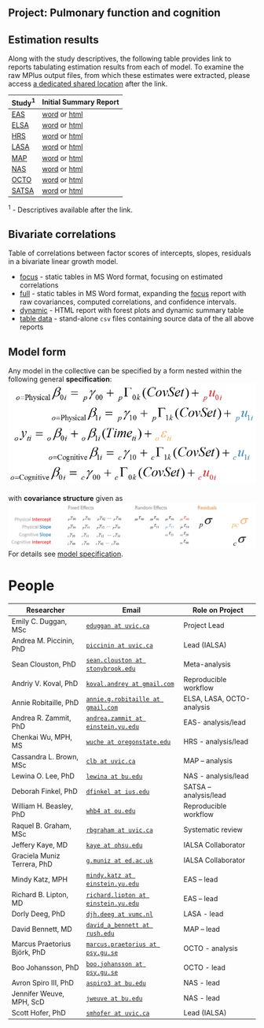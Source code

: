 Project: Pulmonary function and cognition
----


## Estimation results

Along with the study descriptives, the following table provides link to reports tabulating estimation results from each of model. To examine the raw MPlus output files, from which these estimates were extracted, please access [a dedicated shared location][model-output] after the link.

[model-output]:https://drive.google.com/drive/folders/1VFmwidKSDKGnLuk24ZPg91xY2iL9kDAH?usp=sharing

|Study<sup>1</sup> | Initial Summary Report |
|---|---|
[EAS][eas_table_1]      | [word][eas_word] or [html][eas_html]     |
[ELSA][elsa_table_1]    | [word][elsa_word] or [html][elsa_html]  |
[HRS][hrs_table_1]      | [word][hrs_word] or [html][hrs_html]    |
[LASA][lasa_table_1]    | [word][lasa_word] or [html][lasa_html]  |
[MAP][map_table_1]      | [word][map_word] or [html][map_html]    |
[NAS][nas_table_1]      | [word][nas_word] or [html][nas_html]    |
[OCTO][octo_table_1]    | [word][octo_word] or [html][octo_html]  |
[SATSA][satsa_table_1]  | [word][satsa_word] or [html][satsa_html]|

<sup>1</sup> - Descriptives available after the link.

## Bivariate correlations

Table of correlations between factor scores of intercepts, slopes, residuals in a bivariate linear growth model. 


- [focus][corr_focus] - static tables in MS Word format, focusing on estimated correlations 
- [full][corr_full] - static tables in MS Word format, expanding the [focus][corr_focus] report with raw covariances, computed correlations, and confidence intervals. 
- [dynamic][corr_dynamic] - HTML report with forest plots  and dynamic summary table 
- [table data][table-data] - stand-alone `csv` files containing source data of the all above reports


## Model form
Any model in the collective can be specified by a form nested within the following general **specification**:  
[![general_model_specification](../../libs/images/general_model_specification.png)](../../reports/model_specification/README.md)  
</br>
with **covariance structure** given as
[![general_model_specification](../../libs/images/specification_covariance_structure.png)](../../reports/model_specification/README.md)  
For  details see [model specification](../../reports/model-specification/README.md).  

# People 

|Researcher  			           |Email					                                          |Role on Project |
|---|---|---|
|Emily C. Duggan, MSc        |[`eduggan at uvic.ca`][eduggan]                         | Project Lead             |                
|Andrea M. Piccinin, PhD     |[`piccinin at uvic.ca`][piccinin]                       | Lead (IALSA)             |  
|Sean Clouston, PhD          |[`sean.clouston at stonybrook.edu`][sean.clouston]      | Meta-analysis            |   
|Andriy V. Koval, PhD        |[`koval.andrey at gmail.com`][koval.andrey]             | Reproducible workflow    |            
|Annie Robitaille, PhD       |[`annie.g.robitaille at gmail.com`][annie.g.robitaille] | ELSA, LASA, OCTO-analysis|                
|Andrea R. Zammit, PhD       |[`andrea.zammit at einstein.yu.edu`][andrea.zammit]     | EAS- analysis/lead       |   
|Chenkai Wu, MPH, MS         |[`wuche at oregonstate.edu`][wuche]                     | HRS - analysis/lead      |    
|Cassandra L. Brown, MSc     |[`clb at uvic.ca`][clb]                                 | MAP – analysis           |     
|Lewina O. Lee, PhD          |[`lewina at bu.edu`][lewina]                            | NAS - analysis/lead      |    
|Deborah Finkel, PhD         |[`dfinkel at ius.edu`][dfinkel]                         | SATSA – analysis/lead    |           
|William H. Beasley, PhD     |[`whb4 at ou.edu`][whb4]                                | Reproducible workflow    |            
|Raquel B. Graham, MSc       |[`rbgraham at uvic.ca`][rbgraham]                       | Systematic review        |       
|Jeffery Kaye, MD            |[`kaye at ohsu.edu`][kaye]                              | IALSA Collaborator       |        
|Graciela Muniz Terrera, PhD |[`g.muniz at ed.ac.uk`][g.muniz]                        | IALSA Collaborator       |   
|Mindy Katz, MPH             |[`mindy.katz at einstein.yu.edu`][mindy.katz]           | EAS – lead               |
|Richard B. Lipton, MD       |[`richard.lipton at einstein.yu.edu`][richard.lipton]   | EAS – lead               |
|Dorly Deeg, PhD             |[`djh.deeg at vumc.nl`][djh.deeg]                       | LASA - lead              | 
|David Bennett, MD           |[`david_a_bennett at rush.edu`][david_a_bennett]        | MAP – lead               |
|Marcus Praetorius Björk, PhD|[`marcus.praetorius at psy.gu.se`][marcus.praetorius]   | OCTO - analysis          |     
|Boo Johansson, PhD          |[`boo.johansson at psy.gu.se`][boo.johansson]           | OCTO - lead              | 
|Avron Spiro III, PhD        |[`aspiro3 at bu.edu`][aspiro3]                          | NAS - lead               |
|Jennifer Weuve, MPH, ScD    |[`jweuve at bu.edu`][jweuve]                            | NAS - lead               |
|Scott Hofer, PhD            |[`smhofer at uvic.ca`][smhofer]                         | Lead (IALSA)             |  



<!-- Below stored the short-cuts for links -->  

  [corr_focus]:https://raw.githack.com/IALSA/ialsa-2017-portland/master/reports/physical-cognitive/forest/forest-pulmonary-focus.docx
   [corr_full]:https://raw.githack.com/IALSA/ialsa-2017-portland/master/reports/physical-cognitive/forest/forest-pulmonary-full.docx
[corr_dynamic]:https://raw.githack.com/IALSA/ialsa-2017-portland/master/reports/physical-cognitive/forest/forest-pulmonary-summary.html
  [domain_map]:https://raw.githack.com/IALSA/ialsa-2017-portland/master/reports/domain-map/domain-map-pulmonary.html
  [table-data]:https://github.com/IALSA/ialsa-2017-portland/tree/master/reports/physical-cognitive/forest/table-data
  
[eas_table_1]:https://raw.githack.com/IALSA/ialsa-2017-portland/master/libs/materials/table_1_descriptives/Table1_EAS_Descriptives_IALSA_Portland.pdf
[elsa_table_1]:https://raw.githack.com/IALSA/ialsa-2017-portland/master/libs/materials/table_1_descriptives/Table1_ELSA_Descriptives_IALSA_Portland.pdf   
[hrs_table_1]:https://raw.githack.com/IALSA/ialsa-2017-portland/master/libs/materials/table_1_descriptives/Table1_HRS_Descriptives_IALSA_Portland.pdf 
[ilse_table_1]:https://raw.githack.com/IALSA/ialsa-2017-portland/master/libs/materials/table_1_descriptives/Table1_ILSE_Descriptives_IALSA_Portland.pdf 
[lasa_table_1]:https://raw.githack.com/IALSA/ialsa-2017-portland/master/libs/materials/table_1_descriptives/Table1_LASA_Descriptives_IALSA_Portland.pdf  
[map_table_1]:https://raw.githack.com/IALSA/ialsa-2017-portland/master/libs/materials/table_1_descriptives/Table1_RADC_Descriptives_IALSA_Portland.pdf
[nas_table_1]:https://raw.githack.com/IALSA/ialsa-2017-portland/master/libs/materials/table_1_descriptives/Table1_NAS_Descriptives_IALSA_Portland.pdf 
[nuage_table_1]:https://raw.githack.com/IALSA/ialsa-2017-portland/master/libs/materials/table_1_descriptives/Table1_NuAge_Descriptives_IALSA_Portland.pdf
[octo_table_1]:https://raw.githack.com/IALSA/ialsa-2017-portland/master/libs/materials/table_1_descriptives/Table1_OCTO_Descriptives_IALSA_Portland.pdf
[satsa_table_1]:https://raw.githack.com/IALSA/ialsa-2017-portland/master/libs/materials/table_1_descriptives/Table1_SATSA_Descriptives_IALSA_Portland.pdf  


  [eas_word]:https://raw.githack.com/IALSA/ialsa-2017-portland/master/reports/physical-cognitive/seeds-pulmonary/seed-eas.docx     
 [elsa_word]:https://raw.githack.com/IALSA/ialsa-2017-portland/master/reports/physical-cognitive/seeds-pulmonary/seed-elsa.docx   
  [hrs_word]:https://raw.githack.com/IALSA/ialsa-2017-portland/master/reports/physical-cognitive/seeds-pulmonary/seed-hrs.docx     
 [ilse_word]:https://raw.githack.com/IALSA/ialsa-2017-portland/master/reports/physical-cognitive/seeds-pulmonary/seed-ilse.docx   
 [lasa_word]:https://raw.githack.com/IALSA/ialsa-2017-portland/master/reports/physical-cognitive/seeds-pulmonary/seed-lasa.docx   
  [nas_word]:https://raw.githack.com/IALSA/ialsa-2017-portland/master/reports/physical-cognitive/seeds-pulmonary/seed-nas.docx   
[nuage_word]:https://raw.githack.com/IALSA/ialsa-2017-portland/master/reports/physical-cognitive/seeds-pulmonary/seed-nuage.docx 
  [map_word]:https://raw.githack.com/IALSA/ialsa-2017-portland/master/reports/physical-cognitive/seeds-pulmonary/seed-map.docx     
 [octo_word]:https://raw.githack.com/IALSA/ialsa-2017-portland/master/reports/physical-cognitive/seeds-pulmonary/seed-octo.docx   
[satsa_word]:https://raw.githack.com/IALSA/ialsa-2017-portland/master/reports/physical-cognitive/seeds-pulmonary/seed-satsa.docx   
  
  [eas_html]:https://raw.githack.com/IALSA/ialsa-2017-portland/master/reports/physical-cognitive/seeds-pulmonary/seed-eas.html     
 [elsa_html]:https://raw.githack.com/IALSA/ialsa-2017-portland/master/reports/physical-cognitive/seeds-pulmonary/seed-elsa.html   
  [hrs_html]:https://raw.githack.com/IALSA/ialsa-2017-portland/master/reports/physical-cognitive/seeds-pulmonary/seed-hrs.html     
 [ilse_html]:https://raw.githack.com/IALSA/ialsa-2017-portland/master/reports/physical-cognitive/seeds-pulmonary/seed-ilse.html   
 [lasa_html]:https://raw.githack.com/IALSA/ialsa-2017-portland/master/reports/physical-cognitive/seeds-pulmonary/seed-lasa.html   
  [map_html]:https://raw.githack.com/IALSA/ialsa-2017-portland/master/reports/physical-cognitive/seeds-pulmonary/seed-map.html     
  [nas_html]:https://raw.githack.com/IALSA/ialsa-2017-portland/master/reports/physical-cognitive/seeds-pulmonary/seed-nas.html   
[nuage_html]:https://raw.githack.com/IALSA/ialsa-2017-portland/master/reports/physical-cognitive/seeds-pulmonary/seed-nuage.html 
 [octo_html]:https://raw.githack.com/IALSA/ialsa-2017-portland/master/reports/physical-cognitive/seeds-pulmonary/seed-octo.html   
[satsa_html]:https://raw.githack.com/IALSA/ialsa-2017-portland/master/reports/physical-cognitive/seeds-pulmonary/seed-satsa.html 

[eduggan]:eduggan@uvic.ca                
[piccinin]:piccinin@uvic.ca                
[sean.clouston]:sean.clouston@stonybrook.edu   
[koval.andrey]:koval.andrey@gmail.com          
[annie.g.robitaille]:annie.g.robitaille@gmail.com    
[andrea.zammit]:andrea.zammit@einstein.yu.edu  
[wuche]:wuche@oregonstate.edu          
[clb]:clb@uvic.ca                    
[lewina]:lewina@bu.edu                   
[dfinkel]:dfinkel@ius.edu                
[whb4]:whb4@ou.edu                     
[rbgraham]:rbgraham@uvic.ca                
[kaye]:kaye@ohsu.edu                   
[g.muniz]:g.muniz@ed.ac.uk               
[mindy.katz]:mindy.katz@einstein.yu.edu      
[richard.lipton]:richard.lipton@einstein.yu.edu  
[djh.deeg]:djh.deeg@vumc.nl                
[david_a_bennett]:david_a_bennett@rush.edu       
[marcus.praetorius]:marcus.praetorius@psy.gu.se    
[boo.johansson]:boo.johansson@psy.gu.se        
[aspiro3]:aspiro3@bu.edu                 
[jweuve]:jweuve@bu.edu                   
[smhofer]:smhofer@uvic.ca  

[meta-analysis]:https://github.com/IALSA/IALSA-2015-Portland/raw/master/projects/pulmonary-cognitive/pulmonary-meta-analysis-2017-06-20.xlsx
